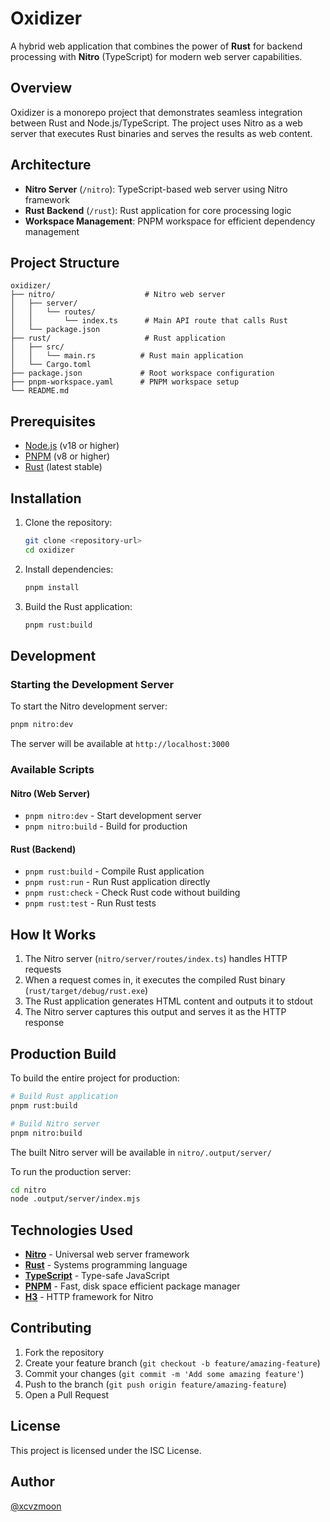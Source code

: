 # Oxidizer

A hybrid web application that combines the power of **Rust** for backend processing with **Nitro** (TypeScript) for modern web server capabilities.

## Overview

Oxidizer is a monorepo project that demonstrates seamless integration between Rust and Node.js/TypeScript. The project uses Nitro as a web server that executes Rust binaries and serves the results as web content.

## Architecture

- **Nitro Server** (`/nitro`): TypeScript-based web server using Nitro framework
- **Rust Backend** (`/rust`): Rust application for core processing logic
- **Workspace Management**: PNPM workspace for efficient dependency management

## Project Structure

```text
oxidizer/
├── nitro/                    # Nitro web server
│   ├── server/
│   │   └── routes/
│   │       └── index.ts      # Main API route that calls Rust
│   └── package.json
├── rust/                     # Rust application
│   ├── src/
│   │   └── main.rs          # Rust main application
│   └── Cargo.toml
├── package.json             # Root workspace configuration
├── pnpm-workspace.yaml      # PNPM workspace setup
└── README.md
```

## Prerequisites

- [Node.js](https://nodejs.org/) (v18 or higher)
- [PNPM](https://pnpm.io/) (v8 or higher)
- [Rust](https://rustup.rs/) (latest stable)

## Installation

1. Clone the repository:

   ```bash
   git clone <repository-url>
   cd oxidizer
   ```

2. Install dependencies:

   ```bash
   pnpm install
   ```

3. Build the Rust application:

   ```bash
   pnpm rust:build
   ```

## Development

### Starting the Development Server

To start the Nitro development server:

```bash
pnpm nitro:dev
```

The server will be available at `http://localhost:3000`

### Available Scripts

#### Nitro (Web Server)

- `pnpm nitro:dev` - Start development server
- `pnpm nitro:build` - Build for production

#### Rust (Backend)

- `pnpm rust:build` - Compile Rust application
- `pnpm rust:run` - Run Rust application directly
- `pnpm rust:check` - Check Rust code without building
- `pnpm rust:test` - Run Rust tests

## How It Works

1. The Nitro server (`nitro/server/routes/index.ts`) handles HTTP requests
2. When a request comes in, it executes the compiled Rust binary (`rust/target/debug/rust.exe`)
3. The Rust application generates HTML content and outputs it to stdout
4. The Nitro server captures this output and serves it as the HTTP response

## Production Build

To build the entire project for production:

```bash
# Build Rust application
pnpm rust:build

# Build Nitro server
pnpm nitro:build
```

The built Nitro server will be available in `nitro/.output/server/`

To run the production server:

```bash
cd nitro
node .output/server/index.mjs
```

## Technologies Used

- **[Nitro](https://nitro.build/)** - Universal web server framework
- **[Rust](https://www.rust-lang.org/)** - Systems programming language
- **[TypeScript](https://www.typescriptlang.org/)** - Type-safe JavaScript
- **[PNPM](https://pnpm.io/)** - Fast, disk space efficient package manager
- **[H3](https://github.com/unjs/h3)** - HTTP framework for Nitro

## Contributing

1. Fork the repository
2. Create your feature branch (`git checkout -b feature/amazing-feature`)
3. Commit your changes (`git commit -m 'Add some amazing feature'`)
4. Push to the branch (`git push origin feature/amazing-feature`)
5. Open a Pull Request

## License

This project is licensed under the ISC License.

## Author

[@xcvzmoon](https://github.com/xcvzmoon)
